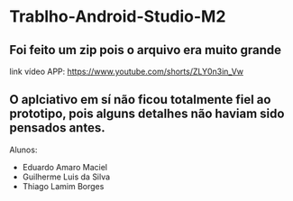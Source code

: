 # Trablho-Android-Studio-M2
## Foi feito um zip pois o arquivo era muito grande

link vídeo APP: https://www.youtube.com/shorts/ZLY0n3in_Vw

## O aplciativo em sí não ficou totalmente fiel ao prototipo, pois alguns detalhes não haviam sido pensados antes.

Alunos:
- Eduardo Amaro Maciel
- Guilherme Luis da Silva
- Thiago Lamim Borges
